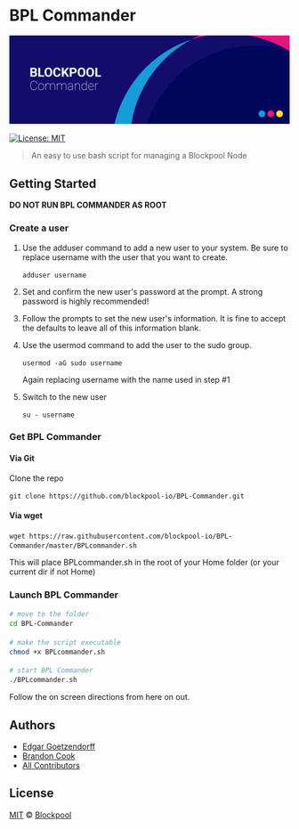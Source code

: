 # BPL Commander

<p align="center">
    <img src="./banner.png" />
</p>

[![License: MIT](https://badgen.now.sh/badge/license/MIT)](https://opensource.org/licenses/MIT)

> An easy to use bash script for managing a Blockpool Node

## Getting Started

**DO NOT RUN BPL COMMANDER AS ROOT**

### Create a user

1. Use the adduser command to add a new user to your system. Be sure to replace username with the user that you want to create.

	`adduser username`

2. Set and confirm the new user's password at the prompt. A strong password is highly recommended!

3. Follow the prompts to set the new user's information. It is fine to accept the defaults to leave all of this information blank.

4. Use the usermod command to add the user to the sudo group.

	`usermod -aG sudo username`
	
	Again replacing username with the name used in step #1

5. Switch to the new user

	`su - username`

### Get BPL Commander

#### Via Git

Clone the repo

`git clone https://github.com/blockpool-io/BPL-Commander.git`

#### Via wget

`wget https://raw.githubusercontent.com/blockpool-io/BPL-Commander/master/BPLcommander.sh `

This will place BPLcommander.sh in the root of your Home folder (or your current dir if not Home)

### Launch BPL Commander

```bash
# move to the folder
cd BPL-Commander

# make the script executable
chmod +x BPLcommander.sh

# start BPL Commander
./BPLcommander.sh
```

Follow the on screen directions from here on out.

## Authors
- [Edgar Goetzendorff](https://github.com/dated)
- [Brandon Cook](https://github.com/locohammerhead)
- [All Contributors](../../contributors)

## License
[MIT](LICENSE) © [Blockpool](https://blockpool.io)
